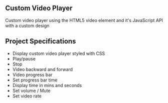 ## Custom Video Player

Custom video player using the HTML5 video element and it's JavaScript API with a custom design

## Project Specifications

- Display custom video player styled with CSS
- Play/pause
- Stop
- Video backward and forward
- Video progress bar
- Set progress bar time
- Display time in mins and seconds
- Set volume / Mute
- Set video rate 
